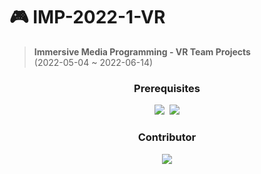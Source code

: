 # 🎮 IMP-2022-1-VR
> **Immersive Media Programming - VR Team Projects**   
> (2022-05-04 ~ 2022-06-14)

<div align="center">

### Prerequisites
[![](https://img.shields.io/badge/Unity-2020.03.34f1-lightgrey)](https://unity.com/kr)
&nbsp;[![](https://img.shields.io/badge/C%23%20-239120?style=flat&logo=C%20Sharp&logoColor=white)](https://visualstudio.microsoft.com/ko/)
  
### Contributor
[![](https://img.shields.io/badge/Contributor-4-lightgreen)](https://github.com/IMP-2022-1/IMP-2022-1-AR/graphs/contributors)

</div>
